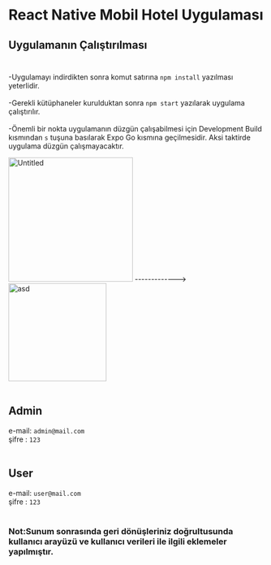 # React Native Mobil Hotel Uygulaması<br />
## Uygulamanın Çalıştırılması<br /><br />
-Uygulamayı indirdikten sonra komut satırına 
` npm install ` yazılması yeterlidir.<br /><br />
-Gerekli kütüphaneler kurulduktan sonra `npm start` yazılarak uygulama çalıştırılır.<br /><br />
-Önemli bir nokta uygulamanın düzgün çalışabilmesi için Development Build kısmından `s` tuşuna basılarak Expo Go kısmına geçilmesidir. Aksi taktirde uygulama düzgün çalışmayacaktır.<br />

<img width="245" alt="Untitled" src="https://github.com/AhmetGH/Mobil-Otel-Uygulamasi/assets/82283421/9c6ee3f5-dc3f-4b08-a474-43f6d6367f98">       ------------->      <img width="193" alt="asd" src="https://github.com/AhmetGH/Mobil-Otel-Uygulamasi/assets/82283421/13bbe2e8-bc94-42b9-8100-ad3f1d45f4c0">
<br /><br />

## Admin 
e-mail:  `admin@mail.com`<br />
şifre :   `123`
<br /><br />

## User
e-mail:  `user@mail.com`<br />
şifre :   `123`
<br /><br />

### Not:Sunum sonrasında geri dönüşleriniz doğrultusunda kullanıcı arayüzü ve kullanıcı verileri ile ilgili eklemeler yapılmıştır.
